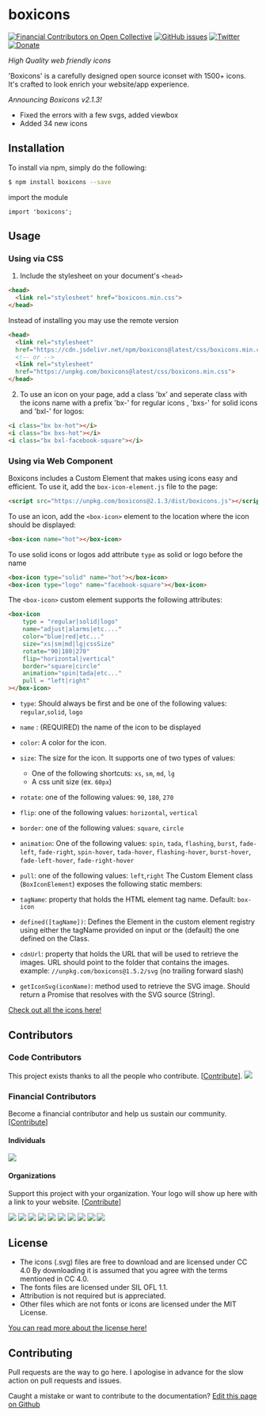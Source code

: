 # boxicons

[![Financial Contributors on Open Collective](https://opencollective.com/boxicons/all/badge.svg?label=financial+contributors)](https://opencollective.com/boxicons) [![GitHub issues](https://img.shields.io/github/issues/atisawd/boxicons.svg)](https://github.com/atisawd/boxicons/issues)
[![Twitter](https://img.shields.io/twitter/url/https/github.com/atisawd/boxicons.svg?style=social)](https://twitter.com/intent/tweet?text=Wow:&url=https%3A%2F%2Fgithub.com%2Fatisawd%2Fboxicons)
[![Donate](https://img.shields.io/badge/donate-paypal-blue.svg?style=flat-square)](https://paypal.me/atisawd)

_High Quality web friendly icons_

'Boxicons' is a carefully designed open source iconset with 1500+ icons. It's crafted to look enrich your website/app
experience.

_Announcing Boxicons v2.1.3!_

- Fixed the errors with a few svgs, added viewbox
- Added 34 new icons

## Installation

To install via npm, simply do the following:

```bash
$ npm install boxicons --save
```

import the module

```javscript
import 'boxicons';
```

## Usage

### Using via CSS

1. Include the stylesheet on your document's `<head>`

```html
<head>
  <link rel="stylesheet" href="boxicons.min.css">
</head>
```

Instead of installing you may use the remote version

```html
<head>
  <link rel="stylesheet"
  href="https://cdn.jsdelivr.net/npm/boxicons@latest/css/boxicons.min.css">
  <!-- or -->
  <link rel="stylesheet"
  href="https://unpkg.com/boxicons@latest/css/boxicons.min.css">
</head>
```

2. To use an icon on your page, add a class 'bx' and seperate class with the icons name with a prefix 'bx-' for regular
   icons , 'bxs-' for solid icons and 'bxl-' for logos:

```html
<i class="bx bx-hot"></i>
<i class="bx bxs-hot"></i>
<i class="bx bxl-facebook-square"></i>
```

### Using via Web Component

Boxicons includes a Custom Element that makes using icons easy and efficient. To use it, add the `box-icon-element.js`
file to the page:

```html
<script src="https://unpkg.com/boxicons@2.1.3/dist/boxicons.js"></script>
```

To use an icon, add the `<box-icon>` element to the location where the icon should be displayed:

```html
<box-icon name="hot"></box-icon>
```

To use solid icons or logos add attribute `type` as solid or logo before the name

 ```html
<box-icon type="solid" name="hot"></box-icon>
<box-icon type="logo" name="facebook-square"></box-icon>
```                  

The `<box-icon>` custom element supports the following attributes:

```html
<box-icon
    type = "regular|solid|logo"
    name="adjust|alarms|etc...."
    color="blue|red|etc..."
    size="xs|sm|md|lg|cssSize"
    rotate="90|180|270"
    flip="horizontal|vertical"
    border="square|circle"
    animation="spin|tada|etc..."
    pull = "left|right"
></box-icon>
```

- `type`: Should always be first and be one of the following values: `regular`,`solid`, `logo`
- `name` : (REQUIRED) the name of the icon to be displayed
- `color`: A color for the icon.
- `size`: The size for the icon. It supports one of two types of values:
    - One of the following shortcuts: `xs`, `sm`, `md`, `lg`
    - A css unit size (ex. `60px`)
- `rotate`: one of the following values: `90`, `180`, `270`
- `flip`:  one of the following values: `horizontal`, `vertical`
- `border`: one of the following values: `square`, `circle`
- `animation`: One of the following
  values: `spin`, `tada`, `flashing`, `burst`, `fade-left`, `fade-right`, `spin-hover`, `tada-hover`, `flashing-hover`, `burst-hover`, `fade-left-hover`, `fade-right-hover`
- `pull`: one of the following values: `left`,`right`
  The Custom Element class (`BoxIconElement`) exposes the following static members:

- `tagName`: property that holds the HTML element tag name. Default: `box-icon`
- `defined([tagName])`: Defines the Element in the custom element registry using either the tagName provided on input or
  the (default) the one defined on the Class.
- `cdnUrl`: property that holds the URL that will be used to retrieve the images. URL should point to the folder that
  contains the images. example: `//unpkg.com/boxicons@1.5.2/svg` (no trailing forward slash)
- `getIconSvg(iconName)`: method used to retrieve the SVG image. Should return a Promise that resolves with the SVG
  source (String).

[Check out all the icons here!](https://boxicons.com)

## Contributors

### Code Contributors

This project exists thanks to all the people who contribute. [[Contribute](CONTRIBUTING.md)].
<a href="https://github.com/atisawd/boxicons/graphs/contributors"><img src="https://opencollective.com/boxicons/contributors.svg?width=890&button=false" /></a>

### Financial Contributors

Become a financial contributor and help us sustain our
community. [[Contribute](https://opencollective.com/boxicons/contribute)]

#### Individuals

<a href="https://opencollective.com/boxicons"><img src="https://opencollective.com/boxicons/individuals.svg?width=890"></a>

#### Organizations

Support this project with your organization. Your logo will show up here with a link to your
website. [[Contribute](https://opencollective.com/boxicons/contribute)]

<a href="https://opencollective.com/boxicons/organization/0/website"><img src="https://opencollective.com/boxicons/organization/0/avatar.svg"></a>
<a href="https://opencollective.com/boxicons/organization/1/website"><img src="https://opencollective.com/boxicons/organization/1/avatar.svg"></a>
<a href="https://opencollective.com/boxicons/organization/2/website"><img src="https://opencollective.com/boxicons/organization/2/avatar.svg"></a>
<a href="https://opencollective.com/boxicons/organization/3/website"><img src="https://opencollective.com/boxicons/organization/3/avatar.svg"></a>
<a href="https://opencollective.com/boxicons/organization/4/website"><img src="https://opencollective.com/boxicons/organization/4/avatar.svg"></a>
<a href="https://opencollective.com/boxicons/organization/5/website"><img src="https://opencollective.com/boxicons/organization/5/avatar.svg"></a>
<a href="https://opencollective.com/boxicons/organization/6/website"><img src="https://opencollective.com/boxicons/organization/6/avatar.svg"></a>
<a href="https://opencollective.com/boxicons/organization/7/website"><img src="https://opencollective.com/boxicons/organization/7/avatar.svg"></a>
<a href="https://opencollective.com/boxicons/organization/8/website"><img src="https://opencollective.com/boxicons/organization/8/avatar.svg"></a>
<a href="https://opencollective.com/boxicons/organization/9/website"><img src="https://opencollective.com/boxicons/organization/9/avatar.svg"></a>

## License

- The icons (.svg) files are free to download and are licensed under CC 4.0 By downloading it is assumed that you agree
  with the terms mentioned in CC 4.0.
- The fonts files are licensed under SIL OFL 1.1.
- Attribution is not required but is appreciated.
- Other files which are not fonts or icons are licensed under the MIT License.

[You can read more about the license here!](https://boxicons.com/get-started#license)

## Contributing

Pull requests are the way to go here. I apologise in advance for the slow action on pull requests and issues.

Caught a mistake or want to contribute to the
documentation? [Edit this page on Github](https://github.com/atisawd/boxicons/blob/master/README.md)
